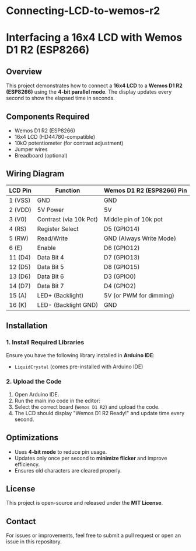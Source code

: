# Connecting-LCD-to-wemos-r2

# Interfacing a 16x4 LCD with Wemos D1 R2 (ESP8266)

## Overview
This project demonstrates how to connect a **16x4 LCD** to a **Wemos D1 R2 (ESP8266)** using the **4-bit parallel mode**. The display updates every second to show the elapsed time in seconds.

## Components Required
- Wemos D1 R2 (ESP8266)
- 16x4 LCD (HD44780-compatible)
- 10kΩ potentiometer (for contrast adjustment)
- Jumper wires
- Breadboard (optional)

## Wiring Diagram

| LCD Pin | Function  | Wemos D1 R2 (ESP8266) Pin |
|---------|----------|-------------------------|
| 1 (VSS) | GND      | GND |
| 2 (VDD) | 5V Power | 5V |
| 3 (V0)  | Contrast (via 10k Pot) | Middle pin of 10k pot |
| 4 (RS)  | Register Select | D5 (GPIO14) |
| 5 (RW)  | Read/Write | GND (Always Write Mode) |
| 6 (E)   | Enable   | D6 (GPIO12) |
| 11 (D4) | Data Bit 4 | D7 (GPIO13) |
| 12 (D5) | Data Bit 5 | D8 (GPIO15) |
| 13 (D6) | Data Bit 6 | D3 (GPIO0) |
| 14 (D7) | Data Bit 7 | D4 (GPIO2) |
| 15 (A)  | LED+ (Backlight) | 5V (or PWM for dimming) |
| 16 (K)  | LED- (Backlight GND) | GND |

## Installation
### 1. Install Required Libraries
Ensure you have the following library installed in **Arduino IDE**:
- `LiquidCrystal` (comes pre-installed with Arduino IDE)

### 2. Upload the Code
1. Open Arduino IDE.
2. Run the main.ino code in the editor:
3. Select the correct board (`Wemos D1 R2`) and upload the code.
4. The LCD should display "Wemos D1 R2 Ready!" and update time every second.

## Optimizations
- Uses **4-bit mode** to reduce pin usage.
- Updates only once per second to **minimize flicker** and improve efficiency.
- Ensures old characters are cleared properly.

## License
This project is open-source and released under the **MIT License**.

## Contact
For issues or improvements, feel free to submit a pull request or open an issue in this repository.

